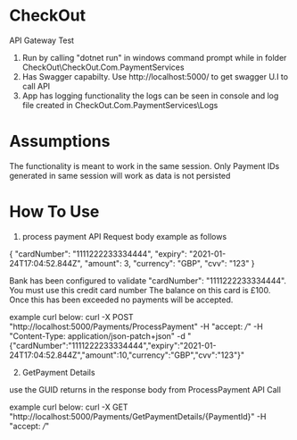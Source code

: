# CheckOut
API Gateway Test

1. Run by calling "dotnet run" in windows command prompt while in folder CheckOut\CheckOut.Com.PaymentServices
2. Has Swagger capabilty. Use http://localhost:5000/ to get swagger U.I to call API
3. App has logging functionality the logs can be seen in console and log file created in CheckOut.Com.PaymentServices\Logs

# Assumptions
The functionality is meant to work in the same session. Only Payment IDs generated in same session will work as data is not persisted

# How To Use

1. process payment API Request body example as follows

{
  "cardNumber": "1111222233334444",
  "expiry": "2021-01-24T17:04:52.844Z",
  "amount": 3,
  "currency": "GBP",
  "cvv": "123"
}

Bank has been configured to validate "cardNumber": "1111222233334444". You must use this credit card number
The balance on this card is £100. Once this has been exceeded no payments will be accepted.

example curl below:
curl -X POST "http://localhost:5000/Payments/ProcessPayment" -H "accept: */*" -H "Content-Type: application/json-patch+json" -d "{\"cardNumber\":\"1111222233334444\",\"expiry\":\"2021-01-24T17:04:52.844Z\",\"amount\":10,\"currency\":\"GBP\",\"cvv\":\"123\"}"

2. GetPayment Details

use the GUID returns in the response body from ProcessPayment API Call

example curl below:
curl -X GET "http://localhost:5000/Payments/GetPaymentDetails/{PaymentId}" -H "accept: */*"